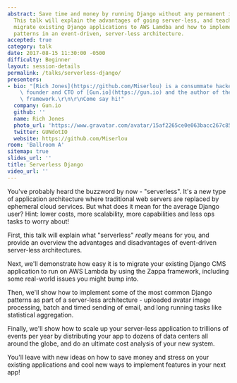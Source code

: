 ```yaml
---
abstract: Save time and money by running Django without any permanent infrastructure!
  This talk will explain the advantages of going server-less, and teach you how to
  migrate existing Django applications to AWS Lamdba and how to implement common Django
  patterns in an event-driven, server-less architecture.
accepted: true
category: talk
date: 2017-08-15 11:30:00 -0500
difficulty: Beginner
layout: session-details
permalink: /talks/serverless-django/
presenters:
- bio: "[Rich Jones](https://github.com/Miserlou) is a consummate hacker. He is the\
    \ founder and CTO of [Gun.io](https://gun.io) and the author of the [Zappa](https://blog.zappa.io)\
    \ framework.\r\n\r\nCome say hi!"
  company: Gun.io
  github: ''
  name: Rich Jones
  photo_url: 'https://www.gravatar.com/avatar/15af2265ce0e063bacc267c8536d5e20?s=400'
  twitter: GUNdotIO
  website: https://github.com/Miserlou
room: 'Ballroom A'
sitemap: true
slides_url: ''
title: Serverless Django
video_url: ''
---
```


You've probably heard the buzzword by now - "serverless". It's a new type of application architecture where traditional web servers are replaced by ephemeral cloud services. But what does it mean for the average Django user? Hint: lower costs, more scalability, more capabilities and less ops tasks to worry about!

First, this talk will explain what "serverless" _really_ means for you, and provide an overview the advantages and disadvantages of event-driven server-less architectures.

Next, we'll demonstrate how easy it is to migrate your existing Django CMS application to run on AWS Lambda by using the Zappa framework, including some real-world issues you might bump into.

Then, we'll show how to implement some of the most common Django patterns as part of a server-less architecture - uploaded avatar image processing, batch and timed sending of email, and long running tasks like statistical aggregation.

Finally, we'll show how to scale up your server-less application to trillions of events per year by distributing your app to dozens of data centers all around the globe, and do an ultimate cost analysis of your new system.

You'll leave with new ideas on how to save money and stress on your existing applications and cool new ways to implement features in your next app!
